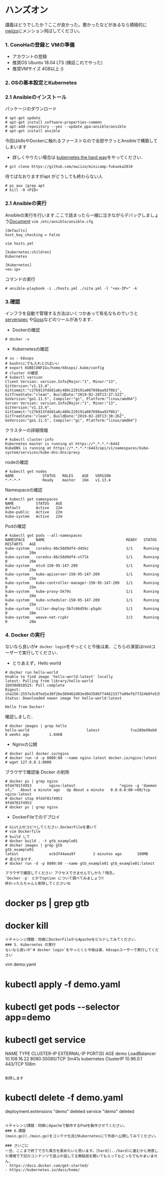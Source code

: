 # ハンズオン
講義はどうでしたか？ここが良かった。悪かったなどがあるなら積極的に[nwiizo](https://twitter.com/nwiizo)にメンション飛ばしてください。

### 1. ConoHaの登録と VMの準備
  - アカウントの登録
  - 推奨OS Ubuntu 18.04 LTS (検証これでやった)
  - 推奨VMサイズ 4GB以上 ()
  
### 2. OSの基本設定とKubernetes

### 2.1 Ansibleのインストール
パッケージのダウンロード
```
# apt-get update
# apt-get install software-properties-common
# apt-add-repository --yes --update ppa:ansible/ansible
# apt-get install ansible
```
今回はk8sやDockerに触れるファーストなので全部サクッとAnsibleで構築してしまいます  
 - 詳しくやりたい場合は [kubernetes the hard way](https://github.com/kelseyhightower/kubernetes-the-hard-way)をやってください．
```
# git clone https://github.com/nwiizo/minicamp-fukuoka2019
```
待てばなおりますがapt がどうしても終わらない人 
```
# ps aux |grep apt
# kill -9 <PID>
```

### 2.1  Ansibleの実行
Ansibleの実行を行います.ここで詰まったら一緒に泣きながらデバッグしましょう[Document](https://docs.ansible.com/#coreversionselect)
`vim /etc/ansible/ansible.cfg`
```
[defaults]
host_key_checking = False
```
`vim hosts.yml`
```
[kubernetes:children]
Kubernetes

[Kubernetes]
<ex-ip>
```
コマンドの実行
```
# ansible-playbook -i ./hosts.yml ./site.yml -l "<ex-IP>" -k
```

### 

### 3.確認
インフラを自動で管理する方法はいくつかあって有名なものでいうと[serverspec](https://github.com/mizzy/serverspec) や[Goss](https://github.com/aelsabbahy/goss)などのツールがあります．

- Dockerの確認
```
# docker -v
```
- Kubernetesの確認
```
# su - k8sops
# bashrcにでも入れとけばいい
# export KUBECONFIG=/home/k8sops/.kube/config
# cluster の確認
# kubectl version
Client Version: version.Info{Major:"1", Minor:"13", GitVersion:"v1.13.4", GitCommit:"c27b913fddd1a6c480c229191a087698aa92f0b1", GitTreeState:"clean", BuildDate:"2019-02-28T13:37:52Z", GoVersion:"go1.11.5", Compiler:"gc", Platform:"linux/amd64"}
Server Version: version.Info{Major:"1", Minor:"13", GitVersion:"v1.13.4", GitCommit:"c27b913fddd1a6c480c229191a087698aa92f0b1", GitTreeState:"clean", BuildDate:"2019-02-28T13:30:26Z", GoVersion:"go1.11.5", Compiler:"gc", Platform:"linux/amd64"}
```
クラスターの詳細情報
```
# kubectl cluster-info
Kubernetes master is running at https://*.*.*.*:6443
KubeDNS is running at https://*.*.*.*:6443/api/v1/namespaces/kube-system/services/kube-dns:dns/proxy
```
nodeの確認
```
# kubectl get nodes
NAME             STATUS   ROLES    AGE   VERSION
*-*-*-*          Ready    master   16m   v1.13.4
```
Namespaceの確認
```
# kubectl get namespaces
NAME          STATUS   AGE
default       Active   22m
kube-public   Active   22m
kube-system   Active   22m
```

Podの確認
```
# kubectl get pods --all-namespaces
NAMESPACE     NAME                                     READY   STATUS    RESTARTS   AGE
kube-system   coredns-86c58d9df4-d45kz                 1/1     Running   0          26m
kube-system   coredns-86c58d9df4-xt7lk                 1/1     Running   0          26m
kube-system   etcd-150-95-147-209                      1/1     Running   0          25m
kube-system   kube-apiserver-150-95-147-209            1/1     Running   0          25m
kube-system   kube-controller-manager-150-95-147-209   1/1     Running   0          25m
kube-system   kube-proxy-5k79s                         1/1     Running   0          26m
kube-system   kube-scheduler-150-95-147-209            1/1     Running   0          25m
kube-system   tiller-deploy-5b7c66d59c-p5gdc           1/1     Running   0          26m
kube-system   weave-net-rcpkr                          2/2     Running   0          26m
```

### 4. Docker の実行
ないなら良いが`# docker login`をやっとくと今後は楽．こちらの演習はrootユーザーで実行してください．
- とりあえず，Hello world
```
# docker run hello-world
Unable to find image 'hello-world:latest' locally
latest: Pulling from library/hello-world
1b930d010525: Pull complete
Digest: sha256:2557e3c07ed1e38f26e389462d03ed943586f744621577a99efb77324b0fe535
Status: Downloaded newer image for hello-world:latest

Hello from Docker!
```
確認しました．
```
# docker images | grep hello
hello-world                          latest              fce289e99eb9        8 weeks ago         1.84kB
```
- Nginxの公開
```
# docker pull docker.io/nginx
# docker run -d -p 8000:80 --name nginx-latest docker.io/nginx:latest
# wget 127.0.0.1:8000
```
ブラウザで確認後 Docker の削除
```
# docker ps | grep nginx
9fd4701f4953        nginx:latest                    "nginx -g 'daemon of…"   About a minute ago   Up About a minute   0.0.0.0:80->80/tcp   nginx-latest
# docker stop 9fd4701f4953
9fd4701f4953
# docker ps | grep nginx
```
- DockerFileでのデプロイ
```
# Gist上のコピペしてください.DockerFileを書いて
# vim Dockerfile
# build して
# docker build . -t gtb_example01
# docker images | grep gtb
gtb_example01
latest              ecb3f44aea9f        2 minutes ago       109MB 
# 走らせませす．
# docker run -d -p 8080:80 --name gtb_example01 gtb_example01:latest

ブラウザで確認してください アクセスできませんでしかた？残念… 
`Docker -p` とかでoption について調べてみましょう‼
終わったらちゃんと削除してくださいね
```
# docker ps | grep gtb
# docker kill <CONTAINER ID>
```
※チャレンジ課題：同様にDockerFileからApacheをビルドしてみてください．
### 5. Kubernetes の実行
ないなら良いが`# docker login`をやっとくと今後は楽．k8sopsユーザーで実行してください
```
vim demo.yaml
# kubectl apply -f demo.yaml
# kubectl get pods --selector app=demo
# kubectl get service
NAME         TYPE           CLUSTER-IP     EXTERNAL-IP   PORT(S)          AGE
demo         LoadBalancer   10.108.16.22   <pending>     8080:30080/TCP   3m41s
kubernetes   ClusterIP      10.96.0.1      <none>        443/TCP          108m
```

削除します
```
# kubectl delete -f demo.yaml
deployment.extensions "demo" deleted
service "demo" deleted
```

※チャレンジ課題：同様にApacheで動作するPodを動作させてください。
### 6.課題
[main.go](./main.go)をコンテナ化及びKubernetesにて外部へ公開してみてください。

### さいごに
一旦、ここまで終了できた貴方を褒めたいと思います。[hard](../hard)に進むかと用意した環境で下記のコンテンツで遊ぶか話してる無駄話を聞いてもらってもどっちでもかまいません．
- https://docs.docker.com/get-started/
- https://kubernetes.io/docs/home/
